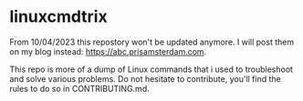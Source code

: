# linuxcmdtrix
From 10/04/2023 this repostory won't be updated anymore. I will post them on my blog instead: https://abc.prisamsterdam.com. 

This repo is more of a dump of Linux commands that i used to troubleshoot and solve various problems. Do not hesitate to contribute, you'll find the rules to do so in CONTRIBUTING.md. 